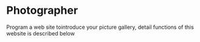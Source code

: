 # Photographer
Program a web site tointroduce your picture gallery, detail functions of this website is described below
